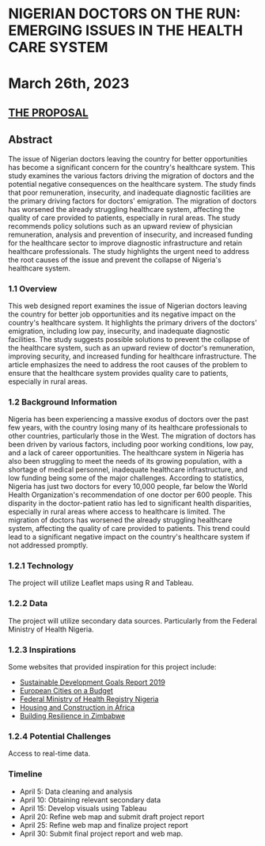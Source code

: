 # NIGERIAN DOCTORS ON THE RUN: EMERGING ISSUES IN THE HEALTH CARE SYSTEM
# March 26th, 2023
## <a href="https://fadojuaj.github.io/LA558_FADOJU_AYODELE/Final_Project_Documentation/FinalProject_Proposal.pdf" target="_blank" rel="noopener noreferrer">THE PROPOSAL</a>

## Abstract

The issue of Nigerian doctors leaving the country for better opportunities has become a significant concern for the country's healthcare system. This study examines the various factors driving the migration of doctors and the potential negative consequences on the healthcare system. The study finds that poor remuneration, insecurity, and inadequate diagnostic facilities are the primary driving factors for doctors' emigration. The migration of doctors has worsened the already struggling healthcare system, affecting the quality of care provided to patients, especially in rural areas. The study recommends policy solutions such as an upward review of physician remuneration, analysis and prevention of insecurity, and increased funding for the healthcare sector to improve diagnostic infrastructure and retain healthcare professionals. The study highlights the urgent need to address the root causes of the issue and prevent the collapse of Nigeria's healthcare system.

### 1.1	Overview

This web designed report examines the issue of Nigerian doctors leaving the country for better job opportunities and its negative impact on the country's healthcare system. It highlights the primary drivers of the doctors' emigration, including low pay, insecurity, and inadequate diagnostic facilities. The study suggests possible solutions to prevent the collapse of the healthcare system, such as an upward review of doctor's remuneration, improving security, and increased funding for healthcare infrastructure. The article emphasizes the need to address the root causes of the problem to ensure that the healthcare system provides quality care to patients, especially in rural areas.

### 1.2	Background Information 

Nigeria has been experiencing a massive exodus of doctors over the past few years, with the country losing many of its healthcare professionals to other countries, particularly those in the West. The migration of doctors has been driven by various factors, including poor working conditions, low pay, and a lack of career opportunities.
The healthcare system in Nigeria has also been struggling to meet the needs of its growing population, with a shortage of medical personnel, inadequate healthcare infrastructure, and low funding being some of the major challenges. According to statistics, Nigeria has just two doctors for every 10,000 people, far below the World Health Organization's recommendation of one doctor per 600 people. This disparity in the doctor-patient ratio has led to significant health disparities, especially in rural areas where access to healthcare is limited.
The migration of doctors has worsened the already struggling healthcare system, affecting the quality of care provided to patients. This trend could lead to a significant negative impact on the country's healthcare system if not addressed promptly.


### 1.2.1	Technology

The project will utilize Leaflet maps using R and Tableau.

### 1.2.2	Data

The project will utilize secondary data sources. Particularly from the Federal Ministry of Health Nigeria.

### 1.2.3	Inspirations

Some websites that provided inspiration for this project include:
- [Sustainable Development Goals Report 2019](https://undesa.maps.arcgis.com/apps/MapSeries/index.html?appid=48248a6f94604ab98f6ad29fa182efbd)
- [European Cities on a Budget](https://public.tableau.com/app/profile/sarah.bartlett/viz/EuropeanCitiesonaBudget/EuropeanCitiesonaBudget)
- [Federal Ministry of Health Registry Nigeria](https://hfr.health.gov.ng/)
- [Housing and Construction in Africa](https://public.tableau.com/app/profile/housingfinanceafrica/viz/HousingConstruction_FinalRevision/Story1)
- [Building Resilience in Zimbabwe](https://usaid.maps.arcgis.com/apps/Cascade/index.html?appid=6f320488a0c145a7ab23df33fa1f8288)

### 1.2.4	Potential Challenges 

Access to real-time data.

### Timeline

- April 5: Data cleaning and analysis
- April 10: Obtaining relevant secondary data 
- April 15: Develop visuals using Tableau 
- April 20: Refine web map and submit draft project report 
- April 25: Refine web map and finalize project report
- April 30: Submit final project report and web map.



